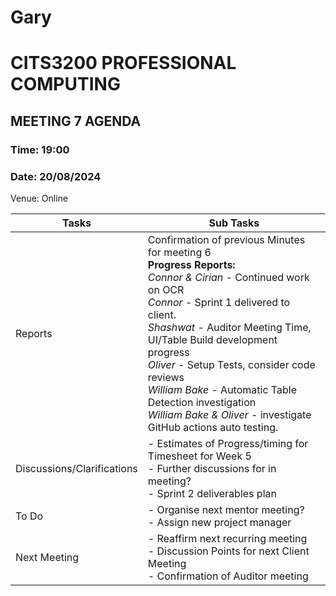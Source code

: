 # Gary
# CITS3200 PROFESSIONAL COMPUTING

## MEETING 7 AGENDA

### Time: 19:00
### Date: 20/08/2024

Venue: Online

| Tasks                      | Sub Tasks                                                                                                                                                                          |
| -------------------------- | ---------------------------------------------------------------------------------------------------------------------------------------------------------------------------------- |
| Reports                    | Confirmation of previous Minutes for meeting 6<br>                                                                                                                     **Progress Reports:**  <br> *Connor & Cirian* - Continued work on OCR <br> *Connor* - Sprint 1 delivered to client. <br>*Shashwat* - Auditor Meeting Time, UI/Table Build development progress <br> *Oliver* - Setup Tests, consider code reviews <br>*William Bake* - Automatic Table Detection investigation <br>*William Bake & Oliver* - investigate GitHub actions auto testing. 
| Discussions/Clarifications | - Estimates of Progress/timing for Timesheet for Week 5 <br> - Further discussions for in meeting? <br>- Sprint 2 deliverables plan |
| To Do                      | - Organise next mentor meeting? <br> - Assign new project manager |
| Next Meeting               | - Reaffirm next recurring meeting <br> - Discussion Points for next Client Meeting <br> - Confirmation of Auditor meeting |
